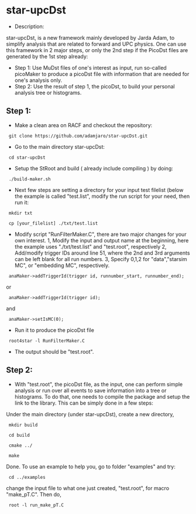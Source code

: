 # star-upcDst

- Description:

star-upcDst, is a new framework mainly developed by Jarda Adam, to simplify analysis that are related to forward and UPC physics. One can use this framework in 2 major steps, or only the 2nd step if the PicoDst files are generated by the 1st step already:

- Step 1: Use MuDst files of one's interest as input, run so-called picoMaker to produce a picoDst file with information that are needed for one's analysis only. 
- Step 2: Use the result of step 1, the picoDst, to build your personal analysis tree or histograms. 


## Step 1:

- Make a clean area on RACF and checkout the repository:

<pre><code> git clone https://github.com/adamjaro/star-upcDst.git </pre></code>

- Go to the main directory star-upcDst:

<pre><code> cd star-upcDst </pre></code>

- Setup the StRoot and build ( already include compiling ) by doing:

<pre><code> ./build-maker.sh </pre></code>

- Next few steps are setting a directory for your input test filelist (below the example is called "test.list", modify the run script for your need, then run it:

<pre><code> mkdir txt </pre></code>
<pre><code> cp [your_filelist] ./txt/test.list </pre></code>

- Modify script "RunFilterMaker.C", there are two major changes for your own interest. 1, Modify the input and output name at the beginning, here the example uses "./txt/test.list" and "test.root", respectively 2, Add/modify trigger IDs around line 51, where the 2nd and 3rd arguments can be left blank for all run numbers. 3, Specify 0,1,2 for "data","starsim MC", or "embedding MC", respectively.

<pre><code> anaMaker->addTriggerId(trigger id, runnumber_start, runnumber_end); </pre></code> 

or

<pre><code> anaMaker->addTriggerId(trigger id); </pre></code>

and 

<pre><code> anaMaker->setIsMC(0); </pre></code>

- Run it to produce the picoDst file

<pre><code> root4star -l RunFilterMaker.C </pre></code>

- The output should be "test.root".  


## Step 2:

- With "test.root", the picoDst file, as the input, one can perform simple analysis or run over all events to save information into a tree or histograms. To do that, one needs to compile the package and setup the link to the library. This can be simply done in a few steps:

Under the main directory (under star-upcDst), create a new directory,

<pre><code> mkdir build </pre></code>
<pre><code> cd build </code></pre>
<pre><code> cmake ../ </code></pre>
<pre><code> make </code></pre>

Done. To use an example to help you, go to folder "examples" and try:

<pre><code> cd ../examples </code></pre>

change the input file to what one just created, "test.root", for macro "make_pT.C". Then do, 

<pre><code> root -l run_make_pT.C </code></pre>







